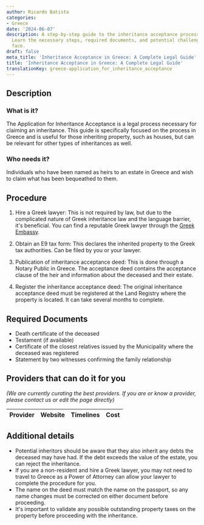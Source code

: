 ```yaml
---
author: Ricardo Batista
categories:
- Greece
date: '2024-06-07'
description: A step-by-step guide to the inheritance acceptance process in Greece.
  Learn the necessary steps, required documents, and potential challenges you may
  face.
draft: false
meta_title: 'Inheritance Acceptance in Greece: A Complete Legal Guide'
title: 'Inheritance Acceptance in Greece: A Complete Legal Guide'
translationKey: greece-application_for_inheritance_acceptance
---
```


## Description
### What is it?
The Application for Inheritance Acceptance is a legal process necessary for claiming an inheritance. This guide is specifically focused on the process in Greece and is useful for those inheriting property, such as houses, but can be relevant for other types of inheritances as well.

### Who needs it?
Individuals who have been named as heirs to an estate in Greece and wish to claim what has been bequeathed to them.

## Procedure
1. Hire a Greek lawyer: This is not required by law, but due to the complicated nature of Greek inheritance law and the language barrier, it's beneficial. You can find a reputable Greek lawyer through the [Greek Embassy](https://www.mfa.gr/usa/en/).

2. Obtain an E9 tax form: This declares the inherited property to the Greek tax authorities. Can be filed by you or your lawyer.

3. Publication of inheritance acceptance deed: This is done through a Notary Public in Greece. The acceptance deed contains the acceptance clause of the heir and information about the deceased and their estate.

4. Register the inheritance acceptance deed: The original inheritance acceptance deed must be registered at the Land Registry where the property is located. It can take several months to complete.

## Required Documents
- Death certificate of the deceased
- Testament (if available)
- Certificate of the closest relatives issued by the Municipality where the deceased was registered
- Statement by two witnesses confirming the family relationship

## Providers that can do it for you

_(We are currently curating the best providers. If you are or know a provider, please contact us or edit the page directly)_

| Provider        |     Website     |     Timelines    |       Cost      |
| --------------- | --------------- |  :-------------: | :-------------: |

## Additional details
- Potential inheritors should be aware that they also inherit any debts the deceased may have had. If the debt exceeds the value of the estate, you can reject the inheritance.
- If you are a non-resident and hire a Greek lawyer, you may not need to travel to Greece as a Power of Attorney can allow your lawyer to complete the procedure for you.
- The name on the deed must match the name on the passport, so any name changes must be corrected on either document before proceeding.
- It's important to validate any possible outstanding property taxes on the property before proceeding with the inheritance.